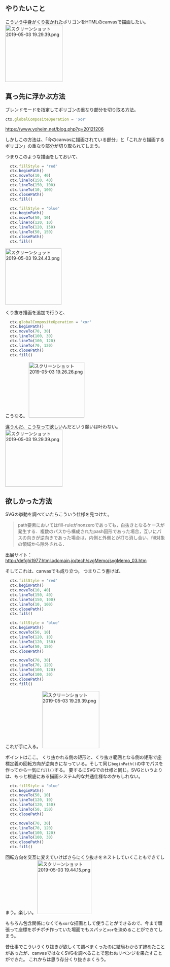## やりたいこと
こういう中身がくり抜かれたポリゴンをHTMLのcanvasで描画したい。
<img width="180" alt="スクリーンショット 2019-05-03 19.29.39.png" src="https://qiita-image-store.s3.ap-northeast-1.amazonaws.com/0/172228/6dfb5b7f-eb03-0325-7ac9-0466f0f2fbc5.png">

## 真っ先に浮かぶ方法
ブレンドモードを指定してポリゴンの重なり部分を切り取る方法。

```js
ctx.globalCompositeOperation = 'xor'
```
https://www.yoheim.net/blog.php?q=20121206

しかしこの方法は、「今のcanvasに描画されている部分」と「これから描画するポリゴン」の重なり部分が切り取られてしまう。

つまりこのような描画をしておいて、

```js
  ctx.fillStyle = 'red'
  ctx.beginPath()
  ctx.moveTo(10, 40)
  ctx.lineTo(150, 40)
  ctx.lineTo(150, 100)
  ctx.lineTo(10, 100)
  ctx.closePath()
  ctx.fill()

  ctx.fillStyle = 'blue'
  ctx.beginPath()
  ctx.moveTo(50, 10)
  ctx.lineTo(120, 10)
  ctx.lineTo(120, 150)
  ctx.lineTo(50, 150)
  ctx.closePath()
  ctx.fill()
```

<img width="177" alt="スクリーンショット 2019-05-03 19.24.43.png" src="https://qiita-image-store.s3.ap-northeast-1.amazonaws.com/0/172228/4855a464-539c-0331-9f37-2cc7dfee3653.png">

くり抜き描画を追加で行うと、

```js
  ctx.globalCompositeOperation = 'xor'
  ctx.beginPath()
  ctx.moveTo(70, 30)
  ctx.lineTo(100, 30)
  ctx.lineTo(100, 120)
  ctx.lineTo(70, 120)
  ctx.closePath()
  ctx.fill()
```

こうなる。
<img width="175" alt="スクリーンショット 2019-05-03 19.26.26.png" src="https://qiita-image-store.s3.ap-northeast-1.amazonaws.com/0/172228/bf19b8b8-1cda-1779-631d-eda4b8bfa7d8.png">

違うんだ、こうなって欲しいんだという願いは叶わない。
<img width="180" alt="スクリーンショット 2019-05-03 19.29.39.png" src="https://qiita-image-store.s3.ap-northeast-1.amazonaws.com/0/172228/6dfb5b7f-eb03-0325-7ac9-0466f0f2fbc5.png">

## 欲しかった方法
SVGの挙動を調べていたらこういう仕様を見つけた。
> path要素においてはfill-ruleがnonzeroであっても，白抜きとなるケースが発生する．複数のパスから構成されたpash図形であった場合，互いにパスの向きが逆向きであった場合は，内側と外側とが打ち消し合い，fill対象の領域から除外される．

出展サイト：http://defghi1977.html.xdomain.jp/tech/svgMemo/svgMemo_03.htm

そしてこれは、canvasでも成り立つ。
つまりこう書けば、

```js
  ctx.fillStyle = 'red'
  ctx.beginPath()
  ctx.moveTo(10, 40)
  ctx.lineTo(150, 40)
  ctx.lineTo(150, 100)
  ctx.lineTo(10, 100)
  ctx.closePath()
  ctx.fill()

  ctx.fillStyle = 'blue'
  ctx.beginPath()
  ctx.moveTo(50, 10)
  ctx.lineTo(120, 10)
  ctx.lineTo(120, 150)
  ctx.lineTo(50, 150)
  ctx.closePath()

  ctx.moveTo(70, 30)
  ctx.lineTo(70, 120)
  ctx.lineTo(100, 120)
  ctx.lineTo(100, 30)
  ctx.closePath()
  ctx.fill()
```

これが手に入る。
<img width="180" alt="スクリーンショット 2019-05-03 19.29.39.png" src="https://qiita-image-store.s3.ap-northeast-1.amazonaws.com/0/172228/6dfb5b7f-eb03-0325-7ac9-0466f0f2fbc5.png">

ポイントはここ。
くり抜かれる側の矩形と、くり抜き範囲となる側の矩形で座標定義の回転方向が逆向きになっている。そして同じ`beginPath()`の中でパスを作ってから一気に`fill()`する。
要するにSVGでの仕様と同じ。SVGというよりは、もっと根底にある描画システム的な共通仕様なのかもしれない。

```js
  ctx.fillStyle = 'blue'
  ctx.beginPath()
  ctx.moveTo(50, 10)
  ctx.lineTo(120, 10)
  ctx.lineTo(120, 150)
  ctx.lineTo(50, 150)
  ctx.closePath()

  ctx.moveTo(70, 30)
  ctx.lineTo(70, 120)
  ctx.lineTo(100, 120)
  ctx.lineTo(100, 30)
  ctx.closePath()
  ctx.fill()
```

回転方向を交互に変えていけばさらにくり抜きをネストしていくこともできてしまう。楽しい。
<img width="170" alt="スクリーンショット 2019-05-03 19.44.15.png" src="https://qiita-image-store.s3.ap-northeast-1.amazonaws.com/0/172228/0a49a85f-5440-39f3-96f2-d46591813dbc.png">

もちろん包含関係になくても`xor`な描画として使うことができるので、今まで頑張って座標をポチポチ作っていた場面でもスパッと`xor`を決めることができてしまう。

昔仕事でこういうくり抜きが欲しくて調べまくったのに結局わからず諦めたことがあったが、canvasではなくSVGを調べることで思わぬリベンジを果たすことができた。
これからは思う存分くり抜きまくろう。
